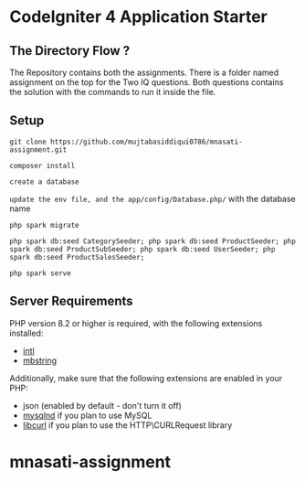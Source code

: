 # CodeIgniter 4 Application Starter

## The Directory Flow ?

The Repository contains both the assignments. There is a folder named assignment on the top for the Two IQ questions. Both questions contains the solution with the commands to run it inside the file. 


## Setup

`git clone https://github.com/mujtabasiddiqui0786/mnasati-assignment.git` 


`composer install`


`create a database`


`update the env file, and the app/config/Database.php/` with the database name


`php spark migrate`


`php spark db:seed CategorySeeder; php spark db:seed ProductSeeder; php spark db:seed ProductSubSeeder; php spark db:seed UserSeeder; php spark db:seed ProductSalesSeeder;`


`php spark serve`

## Server Requirements

PHP version 8.2 or higher is required, with the following extensions installed:

- [intl](http://php.net/manual/en/intl.requirements.php)
- [mbstring](http://php.net/manual/en/mbstring.installation.php)

Additionally, make sure that the following extensions are enabled in your PHP:

- json (enabled by default - don't turn it off)
- [mysqlnd](http://php.net/manual/en/mysqlnd.install.php) if you plan to use MySQL
- [libcurl](http://php.net/manual/en/curl.requirements.php) if you plan to use the HTTP\CURLRequest library
# mnasati-assignment
